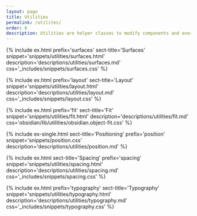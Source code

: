 ```yaml
---
layout: page
title: Utilities
permalink: /utilites/
order: 6
description: Utilities are helper classes to modify components and override any existing styles.
---
```



{% include ex.html
   prefix='surfaces'
   sect-title='Surfaces'
   snippet='snippets/utilities/surfaces.html'
   description='descriptions/utilities/surfaces.md'
   css='_includes/snippets/surfaces.css'
%}

{% include ex.html
   prefix='layout'
   sect-title='Layout'
   snippet='snippets/utilities/layout.html'
   description='descriptions/utilities/layout.md'
   css='_includes/snippets/layout.css'
%}

{% include ex.html
   prefix='fit'
   sect-title='Fit'
   snippet='snippets/utilities/fit.html'
   description='descriptions/utilities/fit.md'
   css='obsidian/lib/utilities/obsidian.object-fit.css'
%}

{% include ex-single.html
   sect-title='Positioning'
   prefix='position'
   snippet='snippets/position.css'
   description='descriptions/utilities/position.md'
%}


{% include ex.html
   sect-title='Spacing'
   prefix='spacing'
   snippet='snippets/utilities/spacing.html'
   description='descriptions/utilities/spacing.md'
   css='_includes/snippets/spacing.css'
%}

{% include ex.html
   prefix='typography'
   sect-title='Typography'
   snippet='snippets/utilities/typography.html'
   description='descriptions/utilities/typography.md'
   css='_includes/snippets/typography.css'
%}
